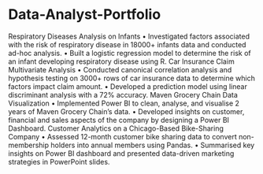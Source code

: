 # Data-Analyst-Portfolio

Respiratory Diseases Analysis on Infants
• Investigated factors associated with the risk of respiratory disease in 18000+ infants data and conducted ad-hoc analysis.
• Built a logistic regression model to determine the risk of an infant developing respiratory disease using R.
Car Insurance Claim Multivariate Analysis
• Conducted canonical correlation analysis and hypothesis testing on 3000+ rows of car insurance data to determine which factors impact claim amount.
• Developed a prediction model using linear discriminant analysis with a 72% accuracy.
Maven Grocery Chain Data Visualization
• Implemented Power BI to clean, analyse, and visualise 2 years of Maven Grocery Chain’s data.
• Developed insights on customer, financial and sales aspects of the company by designing a Power BI Dashboard.
Customer Analytics on a Chicago-Based Bike-Sharing Company
• Assessed 12-month customer bike sharing data to convert non-membership holders into annual members using Pandas.
• Summarised key insights on Power BI dashboard and presented data-driven marketing strategies in PowerPoint slides.
